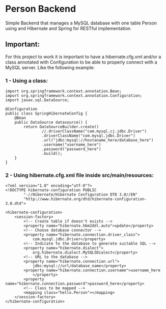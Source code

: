 # Person Backend 
Simple Backend that manages a MySQL database with one table Person using and Hibernate and Spring for RESTful implementation

## Important:

For this project to work it is important to have a hibernate.cfg.xml and/or a class annotated with Configuration to be able to properly connect with a MySQL server. Like the following example:

### 1 - Using a class:

```import org.springframework.boot.jdbc.DataSourceBuilder;
import org.springframework.context.annotation.Bean;
import org.springframework.context.annotation.Configuration;
import javax.sql.DataSource;

@Configuration
public class SpringHibernateConfig {
    @Bean
    public DataSource datasource() {
        return DataSourceBuilder.create()
                //.driverClassName("com.mysql.cj.jdbc.Driver")
                .driverClassName("com.mysql.jdbc.Driver")
                .url("jdbc:mysql://hostaname_here/database_here")
                .username("username_here")
                .password("password_here")
                .build();
    }
}
```

### 2 - Using hibernate.cfg.xml file inside src/main/resources:

```
<?xml version="1.0" encoding="utf-8"?>
<!DOCTYPE hibernate-configuration PUBLIC
        "-//Hibernate/Hibernate Configuration DTD 3.0//EN"
        "http://www.hibernate.org/dtd/hibernate-configuration-3.0.dtd">

<hibernate-configuration>
    <session-factory>
        <!-- Create table if doesn't exists -->
        <property name="hibernate.hbm2ddl.auto">update</property>
        <!-- Choose database connector -->
        <property name="hibernate.connection.driver_class">
            com.mysql.jdbc.Driver</property>
        <!-- Indicate to the database to generate suitable SQL -->
        <property name="hibernate.dialect">
            org.hibernate.dialect.MySQL5Dialect</property>
        <!-- URL to the database -->
        <property name="hibernate.connection.url">
            jdbc:mysql://url/database_name</property>
        <property name="hibernate.connection.username">username_here
            </property>
        <property name="hibernate.connection.password">password_here</property>
        <!-- Class to be mapped -->
        <mapping class="hello.Person"></mapping>
    </session-factory>
</hibernate-configuration>
```